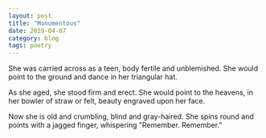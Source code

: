 ```yaml
---
layout: post
title: "Monumentous"
date: 2019-04-07
category: blog
tags: poetry
---
```


She was carried across as a teen,
body fertile and unblemished.
She would point to the ground
and dance in her triangular hat.

As she aged, she stood firm and erect.
She would point to the heavens,
in her bowler of straw or felt,
beauty engraved upon her face.

Now she is old and crumbling,
blind and gray-haired.
She spins round and points
with a jagged finger, whispering
"Remember. Remember."
